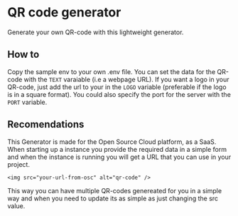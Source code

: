 # QR code generator
Generate your own QR-code with this lightweight generator.

## How to
Copy the sample env to your own .env file. You can set the data for the QR-code with the `TEXT` varaiable (i.e a webpage URL). If you want a logo in your
QR-code, just add the url to your in the `LOGO` variable (preferable if the logo is in a square format). You could also specify the port for the server with the `PORT` variable.

## Recomendations
This Generator is made for the Open Source Cloud platform, as a SaaS. When starting up a instance you provide the required data in a simple form and when the instance is running you will get a URL 
that you can use in your project. 

`<img src="your-url-from-osc" alt="qr-code" />`

This way you can have multiple QR-codes genereated for you in a simple way and when you need to update its as simple as just changing the src value.
